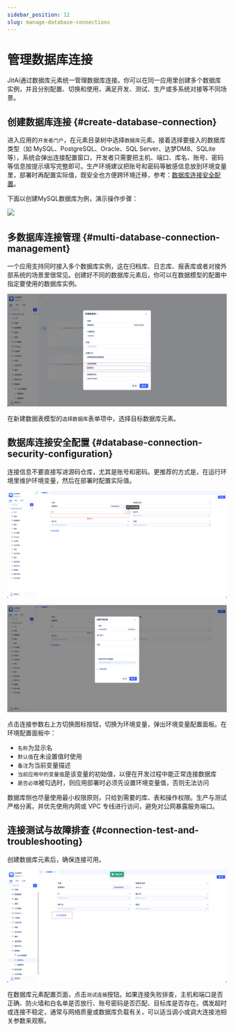 ```yaml
---
sidebar_position: 12
slug: manage-database-connections
---
```


# 管理数据库连接
JitAi通过数据库元素统一管理数据库连接。你可以在同一应用里创建多个数据库实例，并且分别配置、切换和使用，满足开发、测试、生产或多系统对接等不同场景。

## 创建数据库连接 {#create-database-connection}
进入应用的`开发者门户`，在元素目录树中选择`数据库`元素。接着选择要接入的数据库类型（如 MySQL、PostgreSQL、Oracle、SQL Server、达梦DM8、SQLite 等），系统会弹出连接配置窗口，开发者只需要把主机、端口、库名、账号、密码等信息按提示填写完整即可。生产环境建议把账号和密码等敏感信息放到环境变量里，部署时再配置实际值，既安全也方便跨环境迁移，参考：[数据库连接安全配置](#database-connection-security-configuration)。

下面以创建MySQL数据库为例，演示操作步骤：

![](./img/create-database-element.gif)

## 多数据库连接管理 {#multi-database-connection-management}
一个应用支持同时接入多个数据库实例，这在归档库、日志库、报表库或者对接外部系统的场景里很常见。创建好不同的数据库元素后，你可以在数据模型的配置中指定要使用的数据库实例。

![](./img/create-database-element-step-3-1.png)

在新建数据表模型的`选择数据库`表单项中，选择目标数据库元素。

## 数据库连接安全配置 {#database-connection-security-configuration}
连接信息不要直接写进源码仓库，尤其是账号和密码。更推荐的方式是，在运行环境里维护环境变量，然后在部署时配置实际值。

![定义环境变量](./img/define-environment-variables.png)

![创建环境变量](./img/create-environment-variables.png)

点击连接参数右上方切换图标按钮，切换为环境变量，弹出环境变量配置面板。在环境配置面板中：

- `名称`为显示名
- `默认值`在未设置值时使用
- `备注`为当前变量描述
- `当前应用中的变量值`是该变量的初始值，以便在开发过程中能正常连接数据库
- `是否必填`被勾选时，则应用部署时必须先设置环境变量值，否则无法访问

数据库侧也尽量使用最小权限原则，只给到需要的库、表和操作权限。生产与测试严格分离，并优先使用内网或 VPC 专线进行访问，避免对公网暴露服务端口。

## 连接测试与故障排查 {#connection-test-and-troubleshooting}
创建数据库元素后，确保连接可用。

![测试数据库连接](./img/test-database-connection.png)

在数据库元素配置页面，点击`测试连接`按钮。如果连接失败排查，主机和端口是否正确、防火墙和白名单是否放行、账号密码是否匹配、目标库是否存在。偶发超时或连接不稳定，通常与网络质量或数据库负载有关，可以适当调小或调大连接池相关参数来观察。


